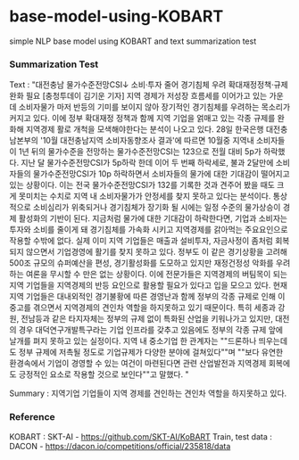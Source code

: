 # base-model-using-KOBART
simple NLP base model using KOBART and text summarization test

### Summarization Test

Text : 
"대전충남 물가수준전망CSI↓ 소비·투자 줄어 경기침체 우려 확대재정정책·규제완화 필요 [충청투데이 김기운 기자] 
지역 경제가 저성장 흐름세를 이어가고 있는 가운데 소비자물가 마저 반등의 기미를 보이지 않아 장기적인 경기침체를 우려하는 목소리가 커지고 있다. 
이에 정부 확대재정 정책과 함께 지역 기업을 얽매고 있는 각종 규제를 완화해 지역경제 활로 개척을 모색해야한다는 분석이 나오고 있다. 
28일 한국은행 대전충남본부의 '10월 대전충남지역 소비자동향조사 결과'에 따르면 10월중 지역내 소비자들이 1년 뒤의 물가수준을 전망하는 물가수준전망CSI는 123으로 전월 대비 5p가 하락했다. 
지난 달 물가수준전망CSI가 5p하락 한데 이어 두 번째 하락세로, 불과 2달만에 소비자들의 물가수준전망CSI가 10p 하락하면서 소비자들의 물가에 대한 기대감이 떨어지고 있는 상황이다. 
이는 전국 물가수준전망CSI가 132를 기록한 것과 견주어 봤을 때도 크게 못미치는 수치로 지역 내 소비자물가가 안정세를 찾지 못하고 있다는 분석이다. 
통상적으로 소비심리가 위축되거나 경기침체가 장기화 될 시에는 일정 수준의 물가상승이 경제 활성화의 기반이 된다. 
지금처럼 물가에 대한 기대감이 하락한다면, 기업과 소비자는 투자와 소비를 줄이게 돼 경기침체를 가속화 시키고 지역경제를 갉아먹는 주요요인으로 작용할 수밖에 없다. 
실제 이미 지역 기업들은 매출과 설비투자, 자금사정이 좀처럼 회복되지 않으면서 기업경영에 활기를 찾지 못하고 있다. 
정부도 이 같은 경기상황을 고려해 500조 규모의 슈퍼예산을 편성, 경기활성화를 도모하고 있지만 재정건정성 악화를 우려하는 여론을 무시할 수 만은 없는 상황이다. 
이에 전문가들은 지역경제의 버팀목이 되는 지역 기업들을 지역경제의 반등 요인으로 활용할 필요가 있다고 입을 모으고 있다. 
현재 지역 기업들은 대내외적인 경기불황에 따른 경영난과 함께 정부의 각종 규제로 인해 이중고를 겪으면서 지역경제의 견인차 역할을 하지못하고 있기 때문이다. 
특히 세종과 강원, 전남등과 같은 타지자체는 정부의 규제 없이 특화된 산업을 키워나가고 있지만, 대전의 경우 대덕연구개발특구라는 기업 인프라를 갖추고 있음에도 정부의 각종 규제 앞에 날개를 펴지 못하고 있는 실정이다. 
지역 내 중소기업 한 관계자는 ""드론하나 띄우는데도 정부 규제에 저촉될 정도로 기업규제가 다양한 분야에 걸쳐있다""며 ""보다 유연한 환경속에서 기업이 경영할 수 있는 여건이 마련된다면 
관련 산업발전과 지역경제 회복에도 긍정적인 요소로 작용할 것으로 보인다""고 말했다. "

Summary :
지역기업 기업들이 지역 경제를 견인하는 견인차 역할을 하지못하고 있다.


### Reference
KOBART : SKT-AI - https://github.com/SKT-AI/KoBART
Train, test data : DACON -  https://dacon.io/competitions/official/235818/data
